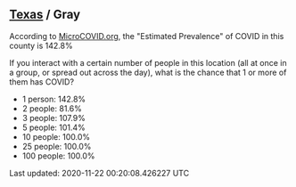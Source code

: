 
## [Texas](/united-states/texas) / Gray

According to [MicroCOVID.org](http://microcovid.org),
the "Estimated Prevalence" of COVID in this county is 142.8%

If you interact with a certain number of people in this location
(all at once in a group, or spread out across the day), what is the chance that
1 or more of them has COVID?

- 1 person: 142.8%
- 2 people: 81.6%
- 3 people: 107.9%
- 5 people: 101.4%
- 10 people: 100.0%
- 25 people: 100.0%
- 100 people: 100.0%

Last updated: 2020-11-22 00:20:08.426227 UTC
